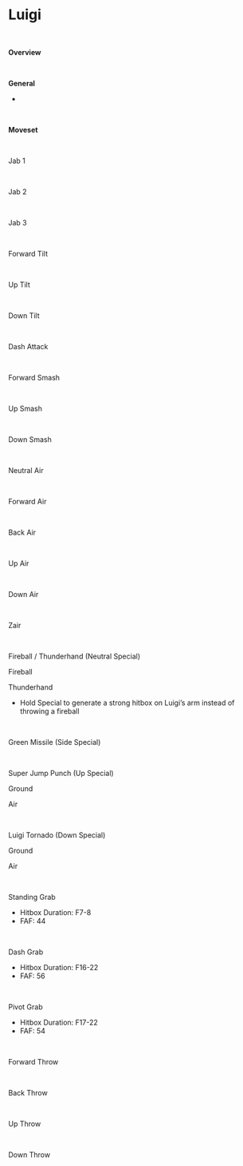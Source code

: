 # Luigi
<br>

<!DOCTYPE html>
<meta name="viewport" content="width=device-width; initial-scale=1.0;">
<link rel="stylesheet" type="text/css" href="../../style.css">

<p class="center"><b>Overview</b></p>
<p class="info"></p>
<br>

<p class="center"><b>General</b></p>
<p class="info_header"></p>
<ul>
  <li></li>
</ul>
<br>

<p class="center"><b>Moveset</b></p>
<br>
<p>Jab 1</p><div class="charTable"></div>
<br>
<p>Jab 2</p><div class="charTable"></div>
<br>
<p>Jab 3</p><div class="charTable"></div>
<br>
<p>Forward Tilt</p><div class="charTable"></div>
<br>
<p>Up Tilt</p><div class="charTable"></div>
<br>
<p>Down Tilt</p><div class="charTable"></div>
<br>
<p>Dash Attack</p><div class="charTable"></div>
<br>
<p>Forward Smash</p><div class="charTable"></div>
<br>
<p>Up Smash</p><div class="charTable"></div>
<br>
<p>Down Smash</p><div class="charTable"></div>
<br>
<p>Neutral Air</p><div class="charTable"></div>
<br>
<p>Forward Air</p><div class="charTable"></div>
<br>
<p>Back Air</p><div class="charTable"></div>
<br>
<p>Up Air</p><div class="charTable"></div>
<br>
<p>Down Air</p><div class="charTable"></div>
<br>
<p>Zair</p><div class="charTable"></div>
<br>
<p>Fireball / Thunderhand (Neutral Special)</p>
<p class="info_header">Fireball</p>
<div class="charTable"></div>
<p class="info_header">Thunderhand</p>
<ul>
  <li>Hold Special to generate a strong hitbox on Luigi’s arm instead of throwing a fireball</li>
</ul>
<div class="charTable"></div>
<br>
<p>Green Missile (Side Special)</p><div class="charTable"></div>
<br>
<p>Super Jump Punch (Up Special)</p>
<p class="info_header">Ground</p>
<div class="charTable"></div>
<p class="info_header">Air</p>
<div class="charTable"></div>
<br>
<p>Luigi Tornado (Down Special)</p>
<p class="info_header">Ground</p>
<div class="charTable"></div>
<p class="info_header">Air</p>
<div class="charTable"></div>
<br>
<p>Standing Grab</p>
<ul>
  <li>Hitbox Duration: F7-8</li>
  <li>FAF: 44</li>
</ul>
<br>
<p>Dash Grab</p>
<ul>
  <li>Hitbox Duration: F16-22</li>
  <li>FAF: 56</li>
</ul>
<br>
<p>Pivot Grab</p>
<ul>
  <li>Hitbox Duration: F17-22</li>
  <li>FAF: 54</li>
</ul>
<br>
<p>Forward Throw</p><div class="charTable"></div>
<br>
<p>Back Throw</p><div class="charTable"></div>
<br>
<p>Up Throw</p><div class="charTable"></div>
<br>
<p>Down Throw</p><div class="charTable"></div>

<script src="https://ajax.googleapis.com/ajax/libs/jquery/3.6.3/jquery.min.js"></script>
<script src="../../js/arrow.js"></script>
<script type="text/javascript" src="../../js/dataparser.js"></script>
<script type="text/javascript">
  importFile("./data/data_luigi.json");
</script>